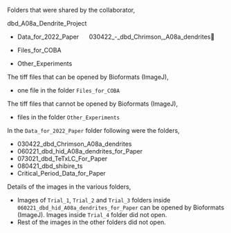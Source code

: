 
Folders that were shared by the collaborator, 

dbd_A08a_Dendrite_Project 
* Data_for_2022_Paper
&nbsp;&nbsp;&nbsp;&nbsp; 030422_-_dbd_Chrimson,_A08a_dendrites

* Files_for_COBA
* Other_Experiments

The tiff files that can be opened by Bioformats (ImageJ), 

* one file in the folder `Files_for_COBA`

The tiff files that cannot be opened by Bioformats (ImageJ), 

* files in the folder `Other_Experiments`

In the `Data_for_2022_Paper` folder following were the folders,

* 030422_dbd_Chrimson_A08a_dendrites
* 060221_dbd_hid_A08a_dendrites_for_Paper
* 073021_dbd_TeTxLC_For_Paper
* 080421_dbd_shibire_ts
* Critical_Period_Data_for_Paper 

Details of the images in the various folders, 

* Images of `Trial_1`, `Trial_2` and `Trial_3` folders inside `060221_dbd_hid_A08a_dendrites_for_Paper` can be opened by Bioformats (ImageJ). Images inside `Trial_4` folder did not open. 
* Rest of the images in the other folders did not open. 
